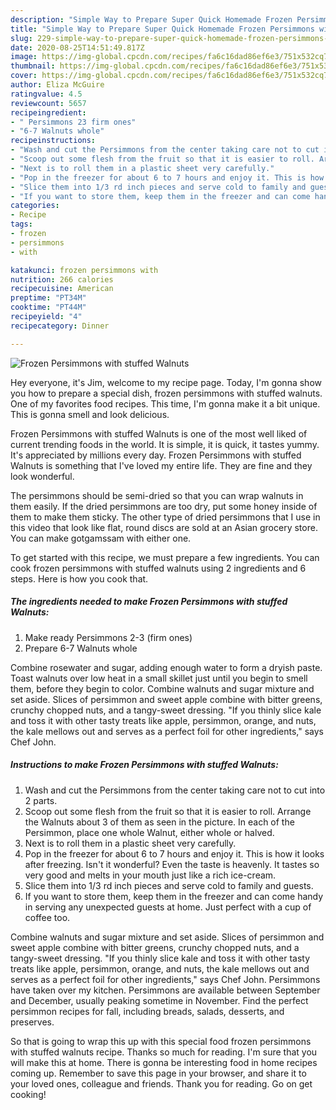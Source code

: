 ```yaml
---
description: "Simple Way to Prepare Super Quick Homemade Frozen Persimmons with stuffed Walnuts"
title: "Simple Way to Prepare Super Quick Homemade Frozen Persimmons with stuffed Walnuts"
slug: 229-simple-way-to-prepare-super-quick-homemade-frozen-persimmons-with-stuffed-walnuts
date: 2020-08-25T14:51:49.817Z
image: https://img-global.cpcdn.com/recipes/fa6c16dad86ef6e3/751x532cq70/frozen-persimmons-with-stuffed-walnuts-recipe-main-photo.jpg
thumbnail: https://img-global.cpcdn.com/recipes/fa6c16dad86ef6e3/751x532cq70/frozen-persimmons-with-stuffed-walnuts-recipe-main-photo.jpg
cover: https://img-global.cpcdn.com/recipes/fa6c16dad86ef6e3/751x532cq70/frozen-persimmons-with-stuffed-walnuts-recipe-main-photo.jpg
author: Eliza McGuire
ratingvalue: 4.5
reviewcount: 5657
recipeingredient:
- " Persimmons 23 firm ones"
- "6-7 Walnuts whole"
recipeinstructions:
- "Wash and cut the Persimmons from the center taking care not to cut into 2 parts."
- "Scoop out some flesh from the fruit so that it is easier to roll. Arrange the Walnuts about 3 of them as seen in the picture. In each of the Persimmon, place one whole Walnut, either whole or halved."
- "Next is to roll them in a plastic sheet very carefully."
- "Pop in the freezer for about 6 to 7 hours and enjoy it. This is how it looks after freezing. Isn&#39;t it wonderful? Even the taste is heavenly. It tastes so very good and melts in your mouth just like a rich ice-cream."
- "Slice them into 1/3 rd inch pieces and serve cold to family and guests."
- "If you want to store them, keep them in the freezer and can come handy in serving any unexpected guests at home. Just perfect with a cup of coffee too."
categories:
- Recipe
tags:
- frozen
- persimmons
- with

katakunci: frozen persimmons with 
nutrition: 266 calories
recipecuisine: American
preptime: "PT34M"
cooktime: "PT44M"
recipeyield: "4"
recipecategory: Dinner

---
```



![Frozen Persimmons with stuffed Walnuts](https://img-global.cpcdn.com/recipes/fa6c16dad86ef6e3/751x532cq70/frozen-persimmons-with-stuffed-walnuts-recipe-main-photo.jpg)

Hey everyone, it's Jim, welcome to my recipe page. Today, I'm gonna show you how to prepare a special dish, frozen persimmons with stuffed walnuts. One of my favorites food recipes. This time, I'm gonna make it a bit unique. This is gonna smell and look delicious.

Frozen Persimmons with stuffed Walnuts is one of the most well liked of current trending foods in the world. It is simple, it is quick, it tastes yummy. It's appreciated by millions every day. Frozen Persimmons with stuffed Walnuts is something that I've loved my entire life. They are fine and they look wonderful.

The persimmons should be semi-dried so that you can wrap walnuts in them easily. If the dried persimmons are too dry, put some honey inside of them to make them sticky. The other type of dried persimmons that I use in this video that look like flat, round discs are sold at an Asian grocery store. You can make gotgamssam with either one.


To get started with this recipe, we must prepare a few ingredients. You can cook frozen persimmons with stuffed walnuts using 2 ingredients and 6 steps. Here is how you cook that.

<!--inarticleads1-->

##### The ingredients needed to make Frozen Persimmons with stuffed Walnuts:

1. Make ready  Persimmons 2-3 (firm ones)
1. Prepare 6-7 Walnuts whole


Combine rosewater and sugar, adding enough water to form a dryish paste. Toast walnuts over low heat in a small skillet just until you begin to smell them, before they begin to color. Combine walnuts and sugar mixture and set aside. Slices of persimmon and sweet apple combine with bitter greens, crunchy chopped nuts, and a tangy-sweet dressing. &#34;If you thinly slice kale and toss it with other tasty treats like apple, persimmon, orange, and nuts, the kale mellows out and serves as a perfect foil for other ingredients,&#34; says Chef John. 

<!--inarticleads2-->

##### Instructions to make Frozen Persimmons with stuffed Walnuts:

1. Wash and cut the Persimmons from the center taking care not to cut into 2 parts.
1. Scoop out some flesh from the fruit so that it is easier to roll. Arrange the Walnuts about 3 of them as seen in the picture. In each of the Persimmon, place one whole Walnut, either whole or halved.
1. Next is to roll them in a plastic sheet very carefully.
1. Pop in the freezer for about 6 to 7 hours and enjoy it. This is how it looks after freezing. Isn&#39;t it wonderful? Even the taste is heavenly. It tastes so very good and melts in your mouth just like a rich ice-cream.
1. Slice them into 1/3 rd inch pieces and serve cold to family and guests.
1. If you want to store them, keep them in the freezer and can come handy in serving any unexpected guests at home. Just perfect with a cup of coffee too.


Combine walnuts and sugar mixture and set aside. Slices of persimmon and sweet apple combine with bitter greens, crunchy chopped nuts, and a tangy-sweet dressing. &#34;If you thinly slice kale and toss it with other tasty treats like apple, persimmon, orange, and nuts, the kale mellows out and serves as a perfect foil for other ingredients,&#34; says Chef John. Persimmons have taken over my kitchen. Persimmons are available between September and December, usually peaking sometime in November. Find the perfect persimmon recipes for fall, including breads, salads, desserts, and preserves. 

So that is going to wrap this up with this special food frozen persimmons with stuffed walnuts recipe. Thanks so much for reading. I'm sure that you will make this at home. There is gonna be interesting food in home recipes coming up. Remember to save this page in your browser, and share it to your loved ones, colleague and friends. Thank you for reading. Go on get cooking!
